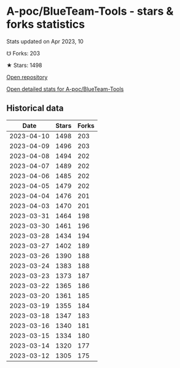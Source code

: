 # A-poc/BlueTeam-Tools - stars & forks statistics

Stats updated on Apr 2023, 10

☋ Forks: 203

★ Stars: 1498

[Open repository](https://github.com/A-poc/BlueTeam-Tools)

[Open detailed stats for A-poc/BlueTeam-Tools](https://reviewgithub.com/rep/A-poc/BlueTeam-Tools)

## Historical data
| Date | Stars | Forks |
|------|-------|-------|
| 2023-04-10 | 1498 | 203 | 
| 2023-04-09 | 1496 | 203 | 
| 2023-04-08 | 1494 | 202 | 
| 2023-04-07 | 1489 | 202 | 
| 2023-04-06 | 1485 | 202 | 
| 2023-04-05 | 1479 | 202 | 
| 2023-04-04 | 1476 | 201 | 
| 2023-04-03 | 1470 | 201 | 
| 2023-03-31 | 1464 | 198 | 
| 2023-03-30 | 1461 | 196 | 
| 2023-03-28 | 1434 | 194 | 
| 2023-03-27 | 1402 | 189 | 
| 2023-03-26 | 1390 | 188 | 
| 2023-03-24 | 1383 | 188 | 
| 2023-03-23 | 1373 | 187 | 
| 2023-03-22 | 1365 | 186 | 
| 2023-03-20 | 1361 | 185 | 
| 2023-03-19 | 1355 | 184 | 
| 2023-03-18 | 1347 | 183 | 
| 2023-03-16 | 1340 | 181 | 
| 2023-03-15 | 1334 | 180 | 
| 2023-03-14 | 1320 | 177 | 
| 2023-03-12 | 1305 | 175 | 

